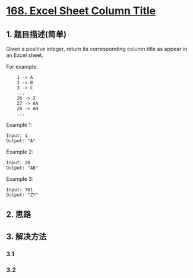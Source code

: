 # [168. Excel Sheet Column Title](https://leetcode-cn.com/problems/excel-sheet-column-title/)

## 1. 题目描述(简单)

Given a positive integer, return its corresponding column title as appear in an Excel sheet.

For example:
```
    1 -> A
    2 -> B
    3 -> C
    ...
    26 -> Z
    27 -> AA
    28 -> AB 
    ...
```
Example 1:
```
Input: 1
Output: "A"
```
Example 2:
```
Input: 28
Output: "AB"
```
Example 3:
```
Input: 701
Output: "ZY"
```


## 2. 思路

## 3. 解决方法

### 3.1



### 3.2

